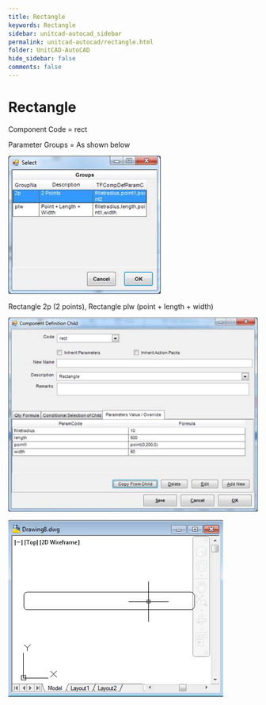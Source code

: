 ```yaml
---
title: Rectangle
keywords: Rectangle
sidebar: unitcad-autocad_sidebar
permalink: unitcad-autocad/rectangle.html
folder: UnitCAD-AutoCAD
hide_sidebar: false
comments: false
---
```

# Rectangle

Component Code = rect

Parameter Groups = As shown below

![](/images/rect-select.jpg)

Rectangle 2p (2 points), Rectangle plw (point + length + width)

![](/images/rect-comp-def-child.jpg)

![](images/rect-drawing8.png)
